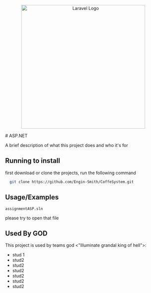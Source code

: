<p align="center"><a href="https://laravel.com" target="_blank"><img src="[https://raw.githubusercontent.com/laravel/art/master/logo-lockup/5%20SVG/2%20CMYK/1%20Full%20Color/laravel-logolockup-cmyk-red.svg](https://commons.wikimedia.org/wiki/File:.NET_Core_Logo.svg)" width="400" alt="Laravel Logo"></a></p>
#    ASP.NET

A brief description of what this project does and who it's for


## Running to install

first download or clone the projects, run the following command

```bash
  git clone https://github.com/Engin-Smith/CoffeSystem.git

```


## Usage/Examples

```
assignmentASP.sln
```
please try to open that file


## Used By GOD

This project is used by teams god <"Illuminate grandal king of hell">:

- stud 1
- stud2
- stud2
- stud2
- stud2
- stud2
- stud2

